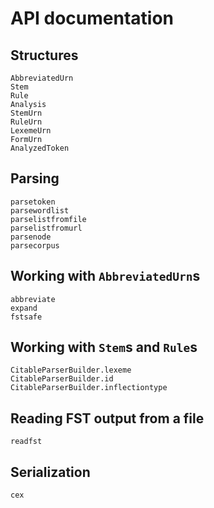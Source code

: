 # API documentation

## Structures

```@docs
AbbreviatedUrn
Stem
Rule
Analysis
StemUrn
RuleUrn
LexemeUrn
FormUrn
AnalyzedToken
```

## Parsing

```@docs
parsetoken
parsewordlist
parselistfromfile
parselistfromurl
parsenode
parsecorpus
```


## Working with `AbbreviatedUrn`s

```@docs
abbreviate
expand
fstsafe
```

## Working with `Stem`s and `Rule`s

```@docs
CitableParserBuilder.lexeme
CitableParserBuilder.id
CitableParserBuilder.inflectiontype
```

## Reading FST output from a file


```@docs
readfst
```


## Serialization

```@docs
cex
```